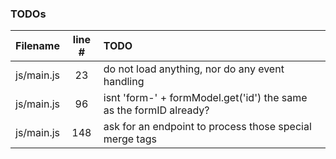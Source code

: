 ### TODOs
| Filename | line # | TODO
|:------|:------:|:------
| js/main.js | 23 | do not load anything, nor do any event handling
| js/main.js | 96 | isnt 'form-' + formModel.get('id') the same as the formID already?
| js/main.js | 148 | ask for an endpoint to process those special merge tags